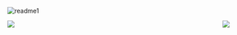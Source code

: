 ![readme1](https://user-images.githubusercontent.com/88190414/156910787-6100e41b-1c34-452a-8000-85a9439ee728.gif)

<a href="https://github.com/guibrbs/github-readme-stats">
  <img align="right" src="https://github-readme-stats.vercel.app/api/top-langs/?username=guibrbs&layout=compact&theme=dark" />
  
  <img align="center" src="https://github-readme-stats.vercel.app/api?username=guibrbs&hide=issues&theme=dark&show_icons=true" />
</a>



  
